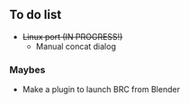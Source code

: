## To do list

- <s>Linux port (IN PROGRESS!)</s>
	- Manual concat dialog


### Maybes

- Make a plugin to launch BRC from Blender